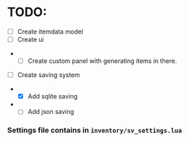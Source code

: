# TODO:
- [ ] Create itemdata model
- [ ] Create ui
-  - [ ] Create custom panel with generating items in there.
- [ ] Create saving system
-  - [x] Add sqlite saving
-  - [ ] Add json saving

### Settings file contains in `inventory/sv_settings.lua`
